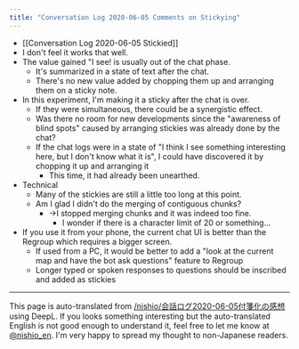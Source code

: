 ```yaml
---
title: "Conversation Log 2020-06-05 Comments on Stickying"
---
```


- [[Conversation Log 2020-06-05 Stickied]]
- I don't feel it works that well.
- The value gained "I see! is usually out of the chat phase.
    - It's summarized in a state of text after the chat.
    - There's no new value added by chopping them up and arranging them on a sticky note.
- In this experiment, I'm making it a sticky after the chat is over.
    - If they were simultaneous, there could be a synergistic effect.
    - Was there no room for new developments since the "awareness of blind spots" caused by arranging stickies was already done by the chat?
    - If the chat logs were in a state of "I think I see something interesting here, but I don't know what it is", I could have discovered it by chopping it up and arranging it
        - This time, it had already been unearthed.
- Technical
    - Many of the stickies are still a little too long at this point.
    - Am I glad I didn't do the merging of contiguous chunks?
        - →I stopped merging chunks and it was indeed too fine.
            - I wonder if there is a character limit of 20 or something...
- If you use it from your phone, the current chat UI is better than the Regroup which requires a bigger screen.
    - If used from a PC, it would be better to add a "look at the current map and have the bot ask questions" feature to Regroup
    - Longer typed or spoken responses to questions should be inscribed and added as stickies
---
This page is auto-translated from [/nishio/会話ログ2020-06-05付箋化の感想](https://scrapbox.io/nishio/会話ログ2020-06-05付箋化の感想) using DeepL. If you looks something interesting but the auto-translated English is not good enough to understand it, feel free to let me know at [@nishio_en](https://twitter.com/nishio_en). I'm very happy to spread my thought to non-Japanese readers.